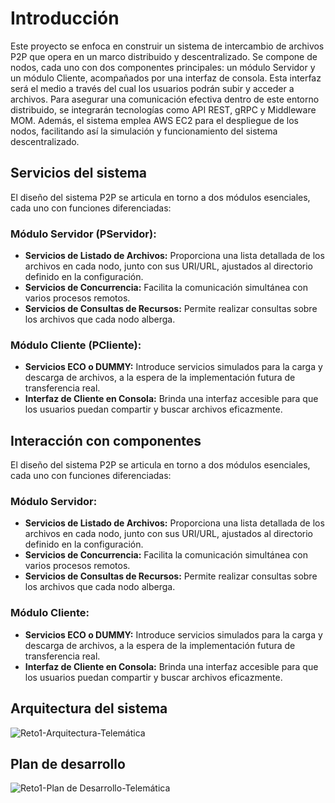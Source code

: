 # Introducción

Este proyecto se enfoca en construir un sistema de intercambio de archivos P2P que opera en un marco distribuido y descentralizado. Se compone de nodos, cada uno con dos componentes principales: un módulo Servidor y un módulo Cliente, acompañados por una interfaz de consola. Esta interfaz será el medio a través del cual los usuarios podrán subir y acceder a archivos. Para asegurar una comunicación efectiva dentro de este entorno distribuido, se integrarán tecnologías como API REST, gRPC y Middleware MOM. Además, el sistema emplea AWS EC2 para el despliegue de los nodos, facilitando así la simulación y funcionamiento del sistema descentralizado.

## Servicios del sistema

El diseño del sistema P2P se articula en torno a dos módulos esenciales, cada uno con funciones diferenciadas:

### Módulo Servidor (PServidor):

- **Servicios de Listado de Archivos:** Proporciona una lista detallada de los archivos en cada nodo, junto con sus URI/URL, ajustados al directorio definido en la configuración.
- **Servicios de Concurrencia:** Facilita la comunicación simultánea con varios procesos remotos.
- **Servicios de Consultas de Recursos:** Permite realizar consultas sobre los archivos que cada nodo alberga.

### Módulo Cliente (PCliente):

- **Servicios ECO o DUMMY:** Introduce servicios simulados para la carga y descarga de archivos, a la espera de la implementación futura de transferencia real.
- **Interfaz de Cliente en Consola:** Brinda una interfaz accesible para que los usuarios puedan compartir y buscar archivos eficazmente.

## Interacción con componentes

El diseño del sistema P2P se articula en torno a dos módulos esenciales, cada uno con funciones diferenciadas:

### Módulo Servidor:

- **Servicios de Listado de Archivos:** Proporciona una lista detallada de los archivos en cada nodo, junto con sus URI/URL, ajustados al directorio definido en la configuración.
- **Servicios de Concurrencia:** Facilita la comunicación simultánea con varios procesos remotos.
- **Servicios de Consultas de Recursos:** Permite realizar consultas sobre los archivos que cada nodo alberga.

### Módulo Cliente:

- **Servicios ECO o DUMMY:** Introduce servicios simulados para la carga y descarga de archivos, a la espera de la implementación futura de transferencia real.
- **Interfaz de Cliente en Consola:** Brinda una interfaz accesible para que los usuarios puedan compartir y buscar archivos eficazmente.

## Arquitectura del sistema

![Reto1-Arquitectura-Telemática](https://github.com/dgonzalezi/dgonzalezi-st0263/assets/84990769/0897c7b6-6975-4289-9ccf-097f4b155937)


## Plan de desarrollo

![Reto1-Plan de Desarrollo-Telemática](https://github.com/dgonzalezi/dgonzalezi-st0263/assets/84990769/204670b5-ba50-43be-8a04-73f996a93776)

